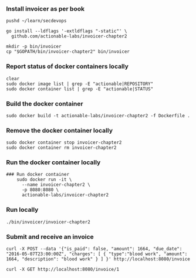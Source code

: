 

    

### Install invoicer as per book
    
    pushd ~/learn/secdevops

    go install --ldflags '-extldflags "-static"' \
      github.com/actionable-labs/invoicer-chapter2
    
    mkdir -p bin/invoicer
    cp "$GOPATH/bin/invoicer-chapter2" bin/invoicer
    
### Report status of docker containers locally

    clear
    sudo docker image list | grep -E "actionable|REPOSITORY"
    sudo docker container list | grep -E "actionable|STATUS"
    
### Build the docker container

    sudo docker build -t actionable-labs/invoicer-chapter2 -f Dockerfile .
    
### Remove the docker container locally

    sudo docker container stop invoicer-chapter2
    sudo docker container rm invoicer-chapter2
    
### Run the docker container locally

    ### Run docker container
        sudo docker run -it \
          --name invoicer-chapter2 \
          -p 8080:8080 \
          actionable-labs/invoicer-chapter2


### Run locally

    ./bin/invoicer/invoicer-chapter2

### Submit and receive an invoice

    curl -X POST --data '{"is_paid": false, "amount": 1664, "due_date": "2016-05-07T23:00:00Z", "charges": [ { "type":"blood work", "amount": 1664, "description": "blood work" } ] }' http://localhost:8080/invoice

    curl -X GET http://localhost:8080/invoice/1

